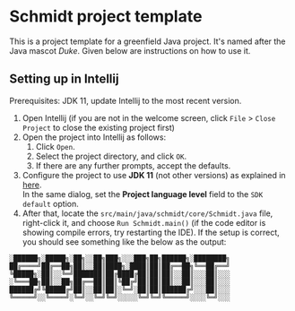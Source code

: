 # Schmidt project template

This is a project template for a greenfield Java project. It's named after the Java mascot _Duke_. Given below are instructions on how to use it.

## Setting up in Intellij

Prerequisites: JDK 11, update Intellij to the most recent version.

1. Open Intellij (if you are not in the welcome screen, click `File` > `Close Project` to close the existing project first)
1. Open the project into Intellij as follows:
   1. Click `Open`.
   1. Select the project directory, and click `OK`.
   1. If there are any further prompts, accept the defaults.
1. Configure the project to use **JDK 11** (not other versions) as explained in [here](https://www.jetbrains.com/help/idea/sdk.html#set-up-jdk).<br>
   In the same dialog, set the **Project language level** field to the `SDK default` option.
3. After that, locate the `src/main/java/schmidt/core/Schmidt.java` file, right-click it, and choose `Run Schmidt.main()` (if the code editor is showing compile errors, try restarting the IDE). If the setup is correct, you should see something like the below as the output:

```
░██████╗░█████╗░██╗░░██╗███╗░░░███╗██╗██████╗░████████╗
██╔════╝██╔══██╗██║░░██║████╗░████║██║██╔══██╗╚══██╔══╝
╚█████╗░██║░░╚═╝███████║██╔████╔██║██║██║░░██║░░░██║░░░
░╚═══██╗██║░░██╗██╔══██║██║╚██╔╝██║██║██║░░██║░░░██║░░░
██████╔╝╚█████╔╝██║░░██║██║░╚═╝░██║██║██████╔╝░░░██║░░░
╚═════╝░░╚════╝░╚═╝░░╚═╝╚═╝░░░░░╚═╝╚═╝╚═════╝░░░░╚═╝░░░
```

